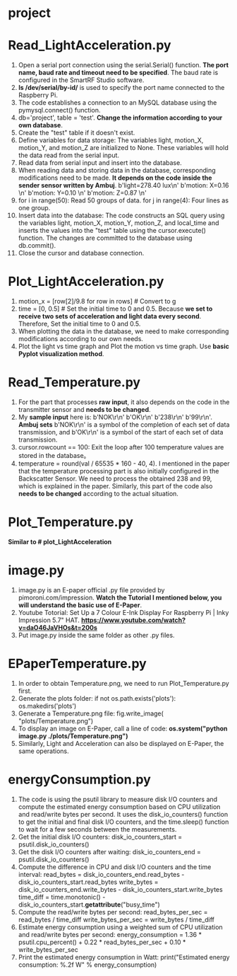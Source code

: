 # project

# Read_LightAcceleration.py
1. Open a serial port connection using the serial.Serial() function. **The port name, baud rate and timeout need to be specified**. The baud rate is configured in the SmartRF Studio software.
2. **ls /dev/serial/by-id/** is used to specify the port name connected to the Raspberry Pi.
3. The code establishes a connection to an MySQL database using the pymysql.connect() function. 
4. db='project', table = 'test'. **Change the information according to your own database**.
5. Create the "test" table if it doesn't exist.
6. Define variables for data storage: The variables light, motion_X, motion_Y, and motion_Z are initialized to None. These variables will hold the data read from the serial input.
7. Read data from serial input and insert into the database.
8. When reading data and storing data in the database, corresponding modifications need to be made. **It depends on the code inside the sender sensor written by Ambuj**.
    b'light=278.40 lux\n'
    b'motion: X=0.16 \n'
    b'motion: Y=0.10 \n'
    b'motion: Z=0.87 \n'
9. for i in range(50): Read 50 groups of data. for j in range(4): Four lines as one group.
10. Insert data into the database: The code constructs an SQL query using the variables light, motion_X, motion_Y, motion_Z, and local_time and inserts the values into the "test" table using the cursor.execute() function. The changes are committed to the database using db.commit().
11. Close the cursor and database connection.


# Plot_LightAcceleration.py
1. motion_x = [row[2]/9.8 for row in rows] # Convert to g
2. time = [0, 0.5] # Set the initial time to 0 and 0.5. Because **we set to receive two sets of acceleration and light data every second**. Therefore, Set the initial time to 0 and 0.5.
3. When plotting the data in the database, we need to make corresponding modifications according to our own needs.
4. Plot the light vs time graph and Plot the motion vs time graph. Use **basic Pyplot visualization method**.


# Read_Temperature.py
1. For the part that processes **raw input**, it also depends on the code in the transmitter sensor and **needs to be changed**.
2. My **sample input** here is: 
  b'NOK\r\n'
  b'OK\r\n'
  b'238\r\n'
  b'99\r\n'.
  **Ambuj sets** b'NOK\r\n' is a symbol of the completion of each set of data transmission, and b'OK\r\n' is a symbol of the start of each set of data transmission.
3. cursor.rowcount == 100: Exit the loop after 100 temperature values are stored in the database。
4. temperature = round(val / 65535 * 160 - 40, 4). I mentioned in the paper that the temperature processing part is also initially configured in the Backscatter Sensor. We need to process the obtained 238 and 99, which is explained in the paper. Similarly, this part of the code also **needs to be changed** according to the actual situation.


# Plot_Temperature.py
**Similar to # plot_LightAcceleration**


# image.py
1. image.py is an E-paper official .py file provided by pimoroni.com/impression. **Watch the Tutorial I mentioned below, you will understand the basic use of E-Paper**.
2. Youtube Totorial: Set Up a 7 Colour E-Ink Display For Raspberry Pi | Inky Impression 5.7" HAT.
    **https://www.youtube.com/watch?v=daO46JaVHOs&t=200s**
3. Put image.py inside the same folder as other .py files.


# EPaperTemperature.py
1. In order to obtain Temperature.png, we need to run Plot_Temperature.py first.
2. Generate the plots folder:
    if not os.path.exists('plots'):
    os.makedirs('plots')
3. Generate a Temperature.png file:
    fig.write_image(
    "plots/Temperature.png")
4. To display an image on E-Paper, call a line of code: **os.system("python image.py ./plots/Temperature.png")**
5. Similarly, Light and Acceleration can also be displayed on E-Paper, the same operations.


# energyConsumption.py
1. The code is using the psutil library to measure disk I/O counters and compute the estimated energy consumption based on CPU utilization and read/write bytes per second. It uses the disk_io_counters() function to get the initial and final disk I/O counters, and the time.sleep() function to wait for a few seconds between the measurements.
2. Get the initial disk I/O counters: disk_io_counters_start = psutil.disk_io_counters()
3. Get the disk I/O counters after waiting: disk_io_counters_end = psutil.disk_io_counters()
4. Compute the difference in CPU and disk I/O counters and the time interval: 
    read_bytes = disk_io_counters_end.read_bytes - disk_io_counters_start.read_bytes
    write_bytes = disk_io_counters_end.write_bytes - disk_io_counters_start.write_bytes
    time_diff = time.monotonic() - disk_io_counters_start.__getattribute__("busy_time")
5. Compute the read/write bytes per second: 
    read_bytes_per_sec = read_bytes / time_diff
    write_bytes_per_sec = write_bytes / time_diff
6. Estimate energy consumption using a weighted sum of CPU utilization and read/write bytes per second: energy_consumption = 1.36 * psutil.cpu_percent() + 0.22 * read_bytes_per_sec + 0.10 * write_bytes_per_sec
7. Print the estimated energy consumption in Watt: print("Estimated energy consumption: %.2f W" % energy_consumption)


